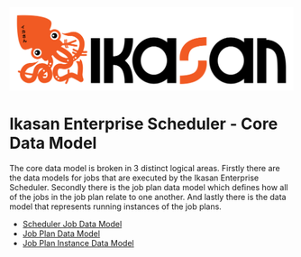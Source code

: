 ![IKASAN](../../../../developer/docs/quickstart-images/Ikasan-title-transparent.png)

# Ikasan Enterprise Scheduler - Core Data Model
The core data model is broken in 3 distinct logical areas. Firstly there are the data models for jobs that are executed by the Ikasan Enterprise Scheduler.
Secondly there is the job plan data model which defines how all of the jobs in the job plan relate to one another. And lastly
there is the data model that represents running instances of the job plans.

- [Scheduler Job Data Model](./scheduler-job-data-model.md)
- [Job Plan Data Model](./job-plan-data-model.md)
- [Job Plan Instance Data Model](./job-plan-instance-data-model.md)